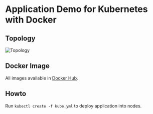 # Application Demo for Kubernetes with Docker
 
## Topology
![Topology](https://i.ibb.co/sJv8Gwf/Topology-new.png)

## Docker Image
All images available in [Docker Hub](https://hub.docker.com/u/kantlove).

## Howto
Run `kubectl create -f kube.yml` to deploy application into nodes.
